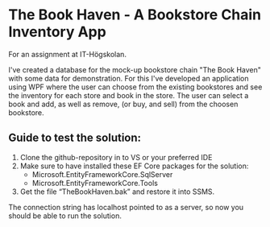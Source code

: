 # The Book Haven - A Bookstore Chain Inventory App

For an assignment at IT-Högskolan.

I've created a database for the mock-up bookstore chain "The Book Haven" with some data for demonstration. For this I've developed an application using WPF where the user can choose from the existing bookstores and see the inventory for each store and book in the store. 
The user can select a book and add, as well as remove, (or buy, and sell) from the choosen bookstore.  

## Guide to test the solution:
1. Clone the github-repository in to VS or your preferred IDE
2. Make sure to have installed these EF Core packages for the solution:
   - Microsoft.EntityFrameworkCore.SqlServer
   - Microsoft.EntityFrameworkCore.Tools
3. Get the file “TheBookHaven.bak” and restore it into SSMS. 

The connection string has localhost pointed to as a server, so now you should be able to run the solution. 
